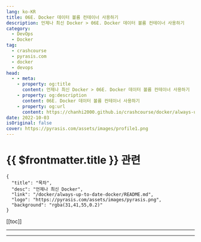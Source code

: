```yaml
---
lang: ko-KR
title: 06E. Docker 데이터 볼륨 컨테이너 사용하기
description: 언제나 최신 Docker > 06E. Docker 데이터 볼륨 컨테이너 사용하기
category: 
  - DevOps
  - Docker
tag: 
  - crashcourse
  - pyrasis.com
  - docker
  - devops
head:
  - - meta:
    - property: og:title
      content: 언제나 최신 Docker > 06E. Docker 데이터 볼륨 컨테이너 사용하기
    - property: og:description
      content: 06E. Docker 데이터 볼륨 컨테이너 사용하기
    - property: og:url
      content: https://chanhi2000.github.io/crashcourse/docker/always-up-to-date-docker/06E.html
date: 2022-10-03
isOriginal: false
cover: https://pyrasis.com/assets/images/profile1.png
---
```


# {{ $frontmatter.title }} 관련

```component VPCard
{
  "title": "목차",
  "desc": "언제나 최신 Docker",
  "link": "/docker/always-up-to-date-docker/README.md",
  "logo": "https://pyrasis.com/assets/images/pyrasis.png",
  "background": "rgba(31,41,55,0.2)"
}
```

[[toc]]

---

<SiteInfo
  name="6장 - 5. Docker 데이터 볼륨 컨테이너 사용하기"
  desc="언제나 최신 Docker"
  url="https://pyrasis.com/jHLsAlwaysUpToDateDocker/Unit06/05"
  logo="https://pyrasis.com/assets/images/pyrasis.png"
  preview="https://pyrasis.com/assets/images/profile1.png"/>

<!-- TODO: 작성 -->

---

<TagLinks />
